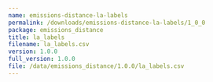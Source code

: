 ```yaml
---
name: emissions-distance-la-labels
permalink: /downloads/emissions-distance-la-labels/1_0_0
package: emissions_distance
title: la_labels
filename: la_labels.csv
version: 1.0.0
full_version: 1.0.0
file: /data/emissions_distance/1.0.0/la_labels.csv
---
```

